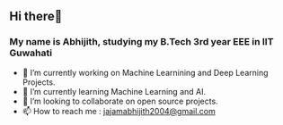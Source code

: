 ## Hi there👋

### My name is Abhijith, studying my B.Tech 3rd year EEE in IIT Guwahati

- 🔭 I’m currently working on Machine Learnining and Deep Learning Projects.
- 🌱 I’m currently learning Machine Learning and AI.
- 👯 I’m looking to collaborate on open source projects.
- 📫 How to reach me : jajamabhijith2004@gmail.com
<!--
**jajamabhijith/jajamabhijith** is a ✨ _special_ ✨ repository because its `README.md` (this file) appears on your GitHub profile.

Here are some ideas to get you started:

- 🔭 I’m currently working on ...
- 🌱 I’m currently learning ...
- 👯 I’m looking to collaborate on ...
- 🤔 I’m looking for help with ...
- 💬 Ask me about ...
- 📫 How to reach me: ...
- 😄 Pronouns: ...
- ⚡ Fun fact: ...
-->
